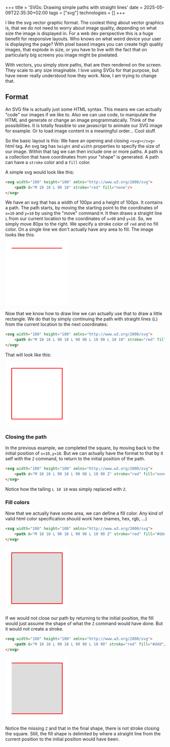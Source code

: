 +++
title = 'SVGs: Drawing simple paths with straight lines'
date = 2025-05-09T22:35:30+02:00
tags = ["svg"]
technologies = []
+++

I like the svg vector graphic format.
The coolest thing about vector graphics is, that we do not need to worry about image quality, depending on what size the image is displayed in.
For a web dev perspective this is a huge benefit for responsive layouts.
Who knows on what weird device your user is displaying the page?
With pixel based images you can create high quality images, that explode in size, or you have to live with the fact that on particularly big screens you image might be pixelated.

With vectors, you simply store paths, that are then rendered on the screen.
They scale to any size imaginable.
I love using SVGs for that purpose, but have never really understood how they work.
Now, I am trying to change that.

## Format

An SVG file is actually just some HTML syntax.
This means we can actually "code" our images if we like to.
Also we can use code, to manipulate the HTML and generate or change an image programmatically.
Think of the possibilities.
It is totally feasible to use javascript to animate our SVG image for example.
Or to load image content in a meaningful order... Cool stuff.

So the basic layout is this:
We have an opening and closing `<svg></svg>` html tag.
An svg tag has `height` and `width` properties to specify the size of our image. 
Within that tag we can then include one or more paths.
A path is a collection that have coordinates from your "shape" is generated.
A path can have a `stroke` color and a `fill` color.

A simple svg would look like this:

```html
<svg width="100" height="100" xmlns="http://www.w3.org/2000/svg">
    <path d="M 10 10 L 90 10" stroke="red" fill="none"/>
</svg>
```

We have an svg that has a width of 100px and a height of 100px.
It contains a path.
The path starts, by moving the starting point to the coordinates of `x=10` and `y=10` by using the "move" command `M`.
It then draws a straight line `L` from our current location to the coordinates of `x=90` and `y=10`.
So, we simply move 80px to the right.
We specify a stroke color of `red` and no fill color.
On a single line we don't actually have any area to fill.
The image looks like this:

![horizontal line](horizontal-line.svg)

Now that we know how to draw line we can actually use that to draw a little rectangle.
We do that by simply continuing the path with straight lines (`L`) from the current location to the next coordinates:

```html
<svg width="100" height="100" xmlns="http://www.w3.org/2000/svg">
    <path d="M 10 10 L 90 10 L 90 90 L 10 90 L 10 10" stroke="red" fill="none"/>
</svg>
```

That will look like this:

![square](square.svg)

### Closing the path

In the previous example, we completed the square, by moving back to the initial position of `x=10,y=10`.
But we can actually have the format to that by it self with the `Z` command, to return to the initial position of the path.

```html
<svg width="100" height="100" xmlns="http://www.w3.org/2000/svg">
    <path d="M 10 10 L 90 10 L 90 90 L 10 90 Z" stroke="red" fill="none"/>
</svg>
```

Notice how the tailing `L 10 10` was simply replaced with `Z`.

### Fill colors

Now that we actually have some area, we can define a fill color.
Any kind of valid html color specification should work here (names, hex, rgb, ...)

```html
<svg width="100" height="100" xmlns="http://www.w3.org/2000/svg">
    <path d="M 10 10 L 90 10 L 90 90 L 10 90 Z" stroke="red" fill="#ddd"/>
</svg>
```

![square fill](square-fill.svg)

If we would not close our path by returning to the initial position, the fill would just assume the shape of what the `Z` command would have done.
But it would not create a stroke.


```html
<svg width="100" height="100" xmlns="http://www.w3.org/2000/svg">
    <path d="M 10 10 L 90 10 L 90 90 L 10 90" stroke="red" fill="#ddd"/>
</svg>
```
![square fill open](square-fill-open.svg)

Notice the missing `Z` and that in the final shape, there is not stroke closing the square.
Still, the fill shape is delimited by where a straight line from the current position to the initial position would have been.





